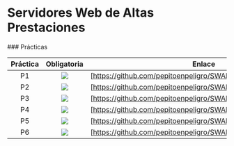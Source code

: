 # Servidores Web de Altas Prestaciones

### Prácticas

| Práctica 	| Obligatoria 	| Enlace 	| Realización 	|
|:--------:	|:---------------------------------------------------------:	|--------------------------------------------------------------------	|----------------------------------------------------	|
| P1 	| ![](https://img.icons8.com/color/48/000000/checkmark.png) 	| [https://github.com/pepitoenpeligro/SWAP/tree/master/practicas/p1] 	| ![](https://img.icons8.com/color/48/000000/ok.png) 	|
| P2 	| ![](https://img.icons8.com/color/48/000000/checkmark.png) 	| [https://github.com/pepitoenpeligro/SWAP/tree/master/practicas/p2] 	| ![](https://img.icons8.com/color/48/000000/ok.png) 	|
| P3 	| ![](https://img.icons8.com/color/48/000000/checkmark.png) 	| [https://github.com/pepitoenpeligro/SWAP/tree/master/practicas/p3] 	| ![](https://img.icons8.com/color/48/000000/ok.png) 	|
| P4 	| ![](https://img.icons8.com/color/48/000000/checkmark.png) 	| [https://github.com/pepitoenpeligro/SWAP/tree/master/practicas/p4] 	| ![](https://img.icons8.com/color/48/000000/ok.png) 	|
| P5 	| ![](https://img.icons8.com/color/48/000000/checkmark.png) 	| [https://github.com/pepitoenpeligro/SWAP/tree/master/practicas/p5] 	| ![](https://img.icons8.com/color/48/000000/ok.png) 	|
| P6 	| ![](https://img.icons8.com/color/48/000000/checkmark.png) 	| [https://github.com/pepitoenpeligro/SWAP/tree/master/practicas/p6] 	| ![](https://img.icons8.com/color/48/000000/ok.png) 	|